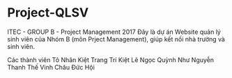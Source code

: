 # Project-QLSV
ITEC - GROUP B - Project Management 2017
Đây là dự án Website quản lý sinh viên của Nhóm B (môn Prject Management), giúp kết nối nhà trường và sinh viên.

Các thành viên
  Tô Nhân Kiệt
  Trang Trí Kiệt
  Lê Ngọc Quỳnh Như
  Nguyễn Thanh Thế Vinh
  Châu Đức Hội
  
